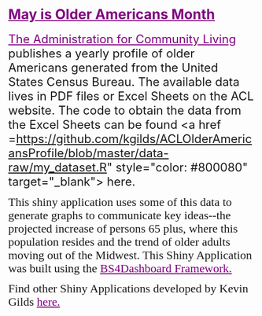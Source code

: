 

# <a href="https://acl.gov/oam/2021/older-americans-month-2021" style="color: #800080" target="_blank"> May is Older Americans Month </a>

<p style="font-family:leto;">
<font size="5"> 

<a href="https://acl.gov/aging-and-disability-in-america/data-and-research/profile-older-americans" style="color: #800080" target="_blank"> The Administration for Community Living </a> publishes a yearly profile of older Americans generated from the United States Census Bureau. The available data lives in PDF files or Excel Sheets on the ACL website. The code to obtain the data from the Excel Sheets can be found <a href =https://github.com/kgilds/ACLOlderAmericansProfile/blob/master/data-raw/my_dataset.R" style="color: #800080" target="_blank"> here. </a> 

</font>   
</p>


<p style="font-family:leto;">
<font size="5"> 
This shiny application uses some of this data to generate graphs to communicate  key ideas--the projected increase of persons 65 plus, where this population resides and the trend of older adults moving out of the Midwest. This Shiny Application was built using the <a href ="https://rinterface.github.io/bs4Dash/index.html"  style="color: #800080" target="_blank">  BS4Dashboard Framework.</a> 

</font>   
</p>


<p style="font-family:leto;">
<font size="5"> 
Find other Shiny Applications developed by Kevin Gilds <a href="https://kgilds.rbind.io/"style="color: #800080" target="_blank"> here. </a> 

</font>   
</p>


